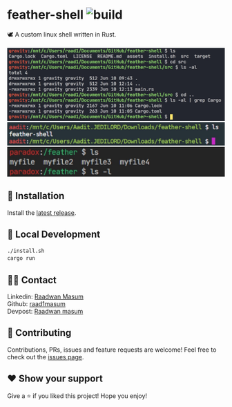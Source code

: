 # feather-shell ![build](https://api.travis-ci.com/raad1masum/personal-site.svg?branch=master&status=passed)
🕊 A custom linux shell written in Rust.
<br>
<br>
![gravity](./assets/gravity.jpg)
<br>
![jedi](./assets/jedi.jpg)
<br>
![paradox](./assets/paradox.jpg)

## 🔌 Installation
Install the [latest release](https://github.com/raad1masum/feather-shell/releases).

## 🚀 Local Development
```sh
./install.sh
cargo run
```
## 👨‍💻 Contact

Linkedin: [Raadwan Masum](https://www.linkedin.com/in/raadwan-masum-9147bb1a5)
<br>
Github: [raad1masum](https://github.com/raad1masum)
<br>
Devpost: [Raadwan masum](https://devpost.com/raad1masum)

## 🤝 Contributing

Contributions, PRs, issues and feature requests are welcome! Feel free to check out the [issues page](https://github.com/raad1masum/feather-shell/issues). 

## ❤️ Show your support

Give a ⭐️ if you liked this project!
Hope you enjoy!
